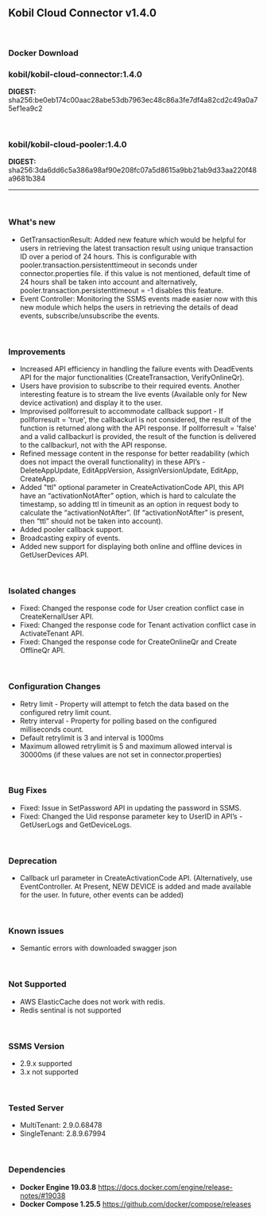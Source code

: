 ## Kobil Cloud Connector v1.4.0

<br/>

### **Docker Download**


### kobil/kobil-cloud-connector:1.4.0
**DIGEST:** sha256:be0eb174c00aac28abe53db7963ec48c86a3fe7df4a82cd2c49a0a75ef1ea9c2

<br/>

### kobil/kobil-cloud-pooler:1.4.0
**DIGEST:** sha256:3da6dd6c5a386a98af90e208fc07a5d8615a9bb21ab9d33aa220f48a9681b384

------------------------------------
<br/>

### What's new
* GetTransactionResult: Added new feature which would be helpful for users in retrieving the latest transaction result using unique transaction ID over a period of 24 hours. This is configurable with pooler.transaction.persistenttimeout in seconds under connector.properties file. if this value is not mentioned, default time of 24 hours shall be taken into account and  alternatively, pooler.transaction.persistenttimeout = -1 disables this feature.
* Event Controller: Monitoring the SSMS events made easier now with this new module which helps the users in retrieving the details of dead events, subscribe/unsubscribe the events.

<br/>

### Improvements
* Increased API efficiency in handling the failure events with DeadEvents API for the major functionalities (CreateTransaction, VerifyOnlineQr).
* Users have provision to subscribe to their required events. Another interesting feature is to stream the live events (Available only for New device activation)  and display it to the user.
* Improvised pollforresult to accommodate callback support - If pollforresult = 'true', the callbackurl is not considered, the result of the function is returned along with the API response. If pollforresult = 'false' and a valid callbackurl is provided, the result of the function is delivered to the callbackurl, not with the API response.
* Refined message content in the response for better readability (which does not impact the overall functionality) in these API’s - DeleteAppUpdate, EditAppVersion, AssignVersionUpdate, EditApp, CreateApp.
* Added "ttl" optional parameter in CreateActivationCode API, this  API have an “activationNotAfter” option, which is hard to calculate the timestamp, so adding ttl in timeunit as an option in request body to calculate the “activationNotAfter”. (If “activationNotAfter” is present, then “ttl” should not be taken into account).
* Added pooler callback support.
* Broadcasting expiry of events.
* Added new support for displaying both online and offline devices in GetUserDevices API.

<br/>

### Isolated changes
* Fixed: Changed the response code for User creation conflict case in CreateKernalUser API.
* Fixed: Changed the response code for Tenant activation conflict case in ActivateTenant API.
* Fixed: Changed the response code for CreateOnlineQr and Create OfflineQr API.

<br/>

### Configuration  Changes 
* Retry limit - Property will attempt to fetch the data based on the configured retry limit count.
* Retry interval - Property for polling based on the configured milliseconds count.
* Default retrylimit is 3 and interval is 1000ms
* Maximum allowed retrylimit is 5  and maximum allowed interval is 30000ms (if these values are not set in connector.properties)

<br/>

### Bug Fixes
* Fixed: Issue in SetPassword API in updating the password in SSMS.
* Fixed: Changed the Uid response parameter key to UserID  in API’s - GetUserLogs and GetDeviceLogs.

<br/>

### Deprecation
* Callback url parameter in CreateActivationCode API. (Alternatively, use EventController. At Present, NEW DEVICE is added and made available for the user. In future, other events can be added)

<br/>

### Known issues
* Semantic errors with downloaded swagger json

<br/>

### Not Supported
* AWS ElasticCache does not work with redis.
* Redis sentinal is not supported

<br/>

### SSMS Version
* 2.9.x supported
* 3.x not supported

<br/>

### Tested Server
* MultiTenant: 2.9.0.68478
* SingleTenant: 2.8.9.67994

<br/>

### Dependencies
* **Docker Engine 19.03.8**
https://docs.docker.com/engine/release-notes/#19038
* **Docker Compose 1.25.5**
https://github.com/docker/compose/releases
